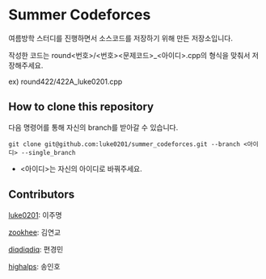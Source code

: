 # Summer Codeforces

여름방학 스터디를 진행하면서 소스코드를 저장하기 위해 만든 저장소입니다.

작성한 코드는 round\<번호\>/\<번호\>\<문제코드\>\_\<아이디\>.cpp의 형식을 맞춰서 저장해주세요.

ex) round422/422A\_luke0201.cpp

## How to clone this repository

다음 명령어를 통해 자신의 branch를 받아갈 수 있습니다.

```
git clone git@github.com:luke0201/summer_codeforces.git --branch <아이디> --single_branch
```

* \<아이디\>는 자신의 아이디로 바꿔주세요.

## Contributors

[luke0201](https://github.com/luke0201): 이주명

[zookhee](https://github.com/zookhee): 김연교

[diqdiqdiq](https://github.com/peter1201): 편경민

[highalps](https://github.com/highalps): 송인호
